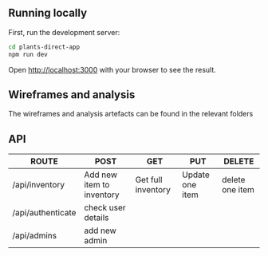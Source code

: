 ## Running locally

First, run the development server:

```bash
cd plants-direct-app
npm run dev
```

Open [http://localhost:3000](http://localhost:3000) with your browser to see the result.

## Wireframes and analysis

The wireframes and analysis artefacts can be found in the relevant folders

## API

| ROUTE | POST            | GET       | PUT         | DELETE |
| ----------- | --------------- | --------- | ----------- | ------ |
| /api/inventory       | Add new item to inventory | Get full inventory | Update one item | delete one item |
| /api/authenticate | check user details           |   |  |  |
| /api/admins | add new admin           |   |  |  |